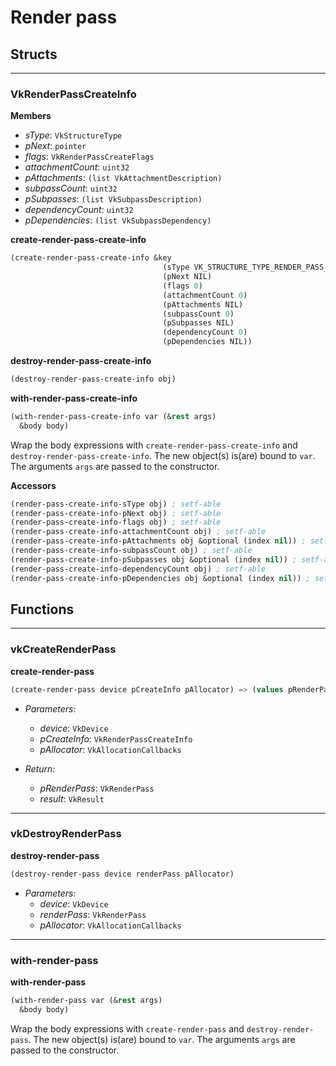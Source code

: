 # Render pass

## Structs

---

### VkRenderPassCreateInfo

**Members**
* *sType*: `VkStructureType`
* *pNext*: `pointer`
* *flags*: `VkRenderPassCreateFlags`
* *attachmentCount*: `uint32`
* *pAttachments*: `(list VkAttachmentDescription)`
* *subpassCount*: `uint32`
* *pSubpasses*: `(list VkSubpassDescription)`
* *dependencyCount*: `uint32`
* *pDependencies*: `(list VkSubpassDependency)`

**create-render-pass-create-info**
```lisp
(create-render-pass-create-info &key
                                  (sType VK_STRUCTURE_TYPE_RENDER_PASS_CREATE_INFO)
                                  (pNext NIL)
                                  (flags 0)
                                  (attachmentCount 0)
                                  (pAttachments NIL)
                                  (subpassCount 0)
                                  (pSubpasses NIL)
                                  (dependencyCount 0)
                                  (pDependencies NIL))
```

**destroy-render-pass-create-info**
```lisp
(destroy-render-pass-create-info obj)
```

**with-render-pass-create-info**
```lisp
(with-render-pass-create-info var (&rest args)
  &body body)
```
Wrap the body expressions with `create-render-pass-create-info` and `destroy-render-pass-create-info`. The new object(s) is(are) bound to `var`. The arguments `args` are passed to the constructor.

**Accessors**
```lisp
(render-pass-create-info-sType obj) ; setf-able
(render-pass-create-info-pNext obj) ; setf-able
(render-pass-create-info-flags obj) ; setf-able
(render-pass-create-info-attachmentCount obj) ; setf-able
(render-pass-create-info-pAttachments obj &optional (index nil)) ; setf-able
(render-pass-create-info-subpassCount obj) ; setf-able
(render-pass-create-info-pSubpasses obj &optional (index nil)) ; setf-able
(render-pass-create-info-dependencyCount obj) ; setf-able
(render-pass-create-info-pDependencies obj &optional (index nil)) ; setf-able
```

## Functions

---

### vkCreateRenderPass

**create-render-pass**
```lisp
(create-render-pass device pCreateInfo pAllocator) => (values pRenderPass result)
```

* *Parameters*:
  * *device*: `VkDevice`
  * *pCreateInfo*: `VkRenderPassCreateInfo`
  * *pAllocator*: `VkAllocationCallbacks`

* *Return:*
  * *pRenderPass*: `VkRenderPass`
  * *result*: `VkResult`

---

### vkDestroyRenderPass

**destroy-render-pass**
```lisp
(destroy-render-pass device renderPass pAllocator)
```

* *Parameters*:
  * *device*: `VkDevice`
  * *renderPass*: `VkRenderPass`
  * *pAllocator*: `VkAllocationCallbacks`

---

### with-render-pass

**with-render-pass**
```lisp
(with-render-pass var (&rest args)
  &body body)
```
Wrap the body expressions with `create-render-pass` and `destroy-render-pass`. The new object(s) is(are) bound to `var`. The arguments `args` are passed to the constructor.

